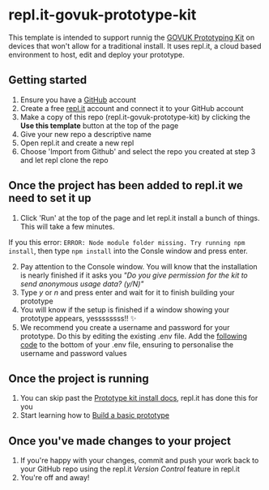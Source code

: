 # repl.it-govuk-prototype-kit

This template is intended to support runnig the [GOVUK Prototyping Kit](https://govuk-prototype-kit.herokuapp.com/) on devices that won't allow for a traditional install. It uses repl.it, a cloud based environment to host, edit and deploy your prototype.

## Getting started

1. Ensure you have a [GitHub](https://github.com/) account
2. Create a free [repl.it](https://repl.it/) account and connect it to your GitHub account
3. Make a copy of this repo (repl.it-govuk-prototype-kit) by clicking the **Use this template** button at the top of the page
4. Give your new repo a descriptive name
5. Open repl.it and create a new repl
6. Choose 'Import from Github' and select the repo you created at step 3 and let repl clone the repo

## Once the project has been added to repl.it we need to set it up

1. Click 'Run' at the top of the page and let repl.it install a bunch of things. This will take a few minutes. 

If you this error: `ERROR: Node module folder missing. Try running npm install`, then type `npm install` into the Consle window and press enter.
 
2. Pay attention to the Console window. You will know that the installation is nearly finished if it asks you *"Do you give permission for the kit to send anonymous usage data? (y/N)"*
3. Type *y* or *n* and press enter and wait for it to finish building your prototype
4. You will know if the setup is finished if a window showing your prototype appears, yessssssss!! ✨  
5. We recommend you create a username and password for your prototype. Do this by editing the existing .env file. Add the [following code](https://gist.github.com/jesseyuen/fa7743da8a1e7d3082c6319326744054) to the bottom of your .env file, ensuring to personalise the username and password values

## Once the project is running

1. You can skip past the [Prototype kit install docs](https://govuk-prototype-kit.herokuapp.com/docs/install), repl.it has done this for you
2. Start learning how to [Build a basic prototype](https://govuk-prototype-kit.herokuapp.com/docs/make-first-prototype/start)

## Once you've made changes to your project

1. If you're happy with your changes, commit and push your work back to your GitHub repo using the repl.it *Version Control* feature in repl.it
2. You're off and away!
